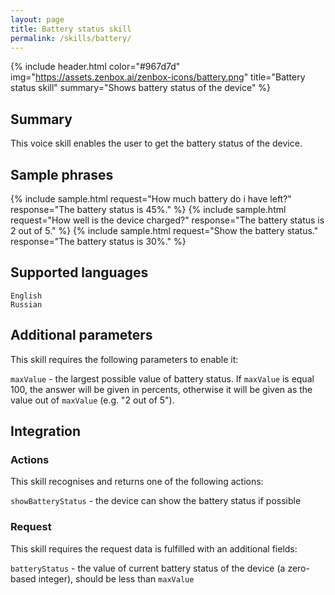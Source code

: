 ```yaml
---
layout: page
title: Battery status skill
permalink: /skills/battery/
---
```


{% include header.html color="#967d7d" img="https://assets.zenbox.ai/zenbox-icons/battery.png" title="Battery status skill" summary="Shows battery status of the device" %}

## Summary
This voice skill enables the user to get the battery status of the device.

## Sample phrases
{% include sample.html request="How much battery do i have left?" response="The battery status is 45%." %}
{% include sample.html request="How well is the device charged?" response="The battery status is 2 out of 5." %}
{% include sample.html request="Show the battery status." response="The battery status is 30%." %}

## Supported languages
`English`  
`Russian`

## Additional parameters
This skill requires the following parameters to enable it:

`maxValue` - the largest possible value of battery status. If `maxValue` is equal 100, the answer will be given in percents, otherwise it will be given as the value out of `maxValue` (e.g. "2 out of 5").

## Integration

### Actions
This skill recognises and returns one of the following actions:

`showBatteryStatus` - the device can show the battery status if possible

### Request
This skill requires the request data is fulfilled with an additional fields:

`batteryStatus` - the value of current battery status of the device (a zero-based integer), should be less than `maxValue`
